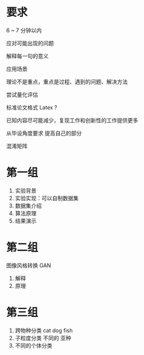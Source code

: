 # 要求
6 ~ 7 分钟以内

应对可能出现的问题

解释每一句的意义

应用场景

理论不是重点，重点是过程、遇到的问题、解决方法

尝试量化评估

标准论文格式 Latex ?

已知内容尽可能减少，复现工作和创新性的工作提供更多

从毕设角度要求 提高自己的部分

混淆矩阵

# 第一组
1. 实验背景
2. 实验实现：可以自制数据集
3. 数据集介绍
4. 算法原理 
5. 结果演示

# 第二组
图像风格转换 GAN
1. 解释
2. 原理

# 第三组
1. 跨物种分类 cat dog fish
2. 子粒度分类 不同的 亚种
3. 不同的个体分类
